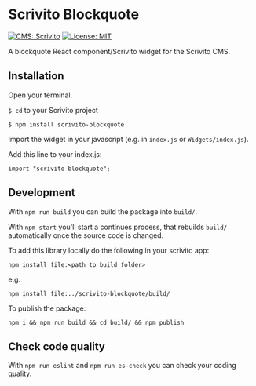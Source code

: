 # Scrivito Blockquote
[![CMS: Scrivito](https://img.shields.io/badge/CMS-Scrivito-brightgreen.svg)](https://scrivito.com) [![License: MIT](https://img.shields.io/badge/License-MIT-blue.svg)](https://opensource.org/licenses/MIT)

A blockquote React component/Scrivito widget for the Scrivito CMS.

## Installation

Open your terminal.

`$ cd` to your Scrivito project

```
$ npm install scrivito-blockquote
```

Import the widget in your javascript (e.g. in `index.js` or `Widgets/index.js`).

Add this line to your index.js:

```
import "scrivito-blockquote";
```

## Development

With `npm run build` you can build the package into `build/`.

With `npm start` you'll start a continues process, that rebuilds `build/` automatically once the source code is changed.

To add this library locally do the following in your scrivito app:

```
npm install file:<path to build folder>
```

e.g.

```
npm install file:../scrivito-blockquote/build/
```

To publish the package:

```
npm i && npm run build && cd build/ && npm publish
```

## Check code quality

With `npm run eslint` and `npm run es-check` you can check your coding quality.



